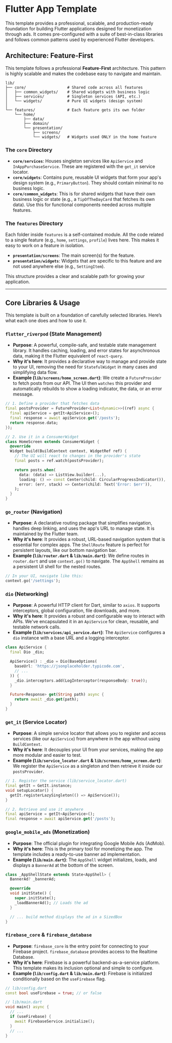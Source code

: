 # Flutter App Template

This template provides a professional, scalable, and production-ready foundation for building Flutter applications designed for monetization through ads. It comes pre-configured with a suite of best-in-class libraries and follows common patterns used by experienced Flutter developers.

## Architecture: Feature-First

This template follows a professional **Feature-First** architecture. This pattern is highly scalable and makes the codebase easy to navigate and maintain.

```
lib/
├── core/                  # Shared code across all features
│   ├── common_widgets/    # Shared widgets with business logic
│   ├── services/          # Singleton services (API, etc.)
│   └── widgets/           # Pure UI widgets (design system)
│
└── features/              # Each feature gets its own folder
    └── home/
        ├── data/
        ├── domain/
        └── presentation/
            ├── screens/
            └── widgets/   # Widgets used ONLY in the home feature
```

### The `core` Directory

- **`core/services`**: Houses singleton services like `ApiService` and `InAppPurchaseService`. These are registered with the `get_it` service locator.
- **`core/widgets`**: Contains pure, reusable UI widgets that form your app's design system (e.g., `PrimaryButton`). They should contain minimal to no business logic.
- **`core/common_widgets`**: This is for shared widgets that have their own business logic or state (e.g., a `TipOfTheDayCard` that fetches its own data). Use this for functional components needed across multiple features.

### The `features` Directory

Each folder inside `features` is a self-contained module. All the code related to a single feature (e.g., `home`, `settings`, `profile`) lives here. This makes it easy to work on a feature in isolation.

- **`presentation/screens`**: The main screen(s) for the feature.
- **`presentation/widgets`**: Widgets that are specific to this feature and are not used anywhere else (e.g., `SettingItem`).

This structure provides a clear and scalable path for growing your application.

---

## Core Libraries & Usage

This template is built on a foundation of carefully selected libraries. Here’s what each one does and how to use it.

### `flutter_riverpod` (State Management)

- **Purpose**: A powerful, compile-safe, and testable state management library. It handles caching, loading, and error states for asynchronous data, making it the Flutter equivalent of `react-query`.
- **Why it's here**: It provides a declarative way to manage and provide state to your UI, removing the need for `StatefulWidget` in many cases and simplifying data flow.
- **Example (`lib/screens/home_screen.dart`)**: We create a `FutureProvider` to fetch posts from our API. The UI then `watches` this provider and automatically rebuilds to show a loading indicator, the data, or an error message.

```dart
// 1. Define a provider that fetches data
final postsProvider = FutureProvider<List<dynamic>>((ref) async {
  final apiService = getIt<ApiService>();
  final response = await apiService.get('/posts');
  return response.data;
});

// 2. Use it in a ConsumerWidget
class HomeScreen extends ConsumerWidget {
  @override
  Widget build(BuildContext context, WidgetRef ref) {
    // The UI will react to changes in the provider's state
    final posts = ref.watch(postsProvider);

    return posts.when(
      data: (data) => ListView.builder(...),
      loading: () => const Center(child: CircularProgressIndicator()),
      error: (err, stack) => Center(child: Text('Error: $err')),
    );
  }
}
```

### `go_router` (Navigation)

- **Purpose**: A declarative routing package that simplifies navigation, handles deep linking, and uses the app's URL to manage state. It is maintained by the Flutter team.
- **Why it's here**: It provides a robust, URL-based navigation system that is essential for complex apps. The `ShellRoute` feature is perfect for persistent layouts, like our bottom navigation bar.
- **Example (`lib/router.dart` & `lib/main.dart`)**: We define routes in `router.dart` and use `context.go()` to navigate. The `AppShell` remains as a persistent UI shell for the nested routes.

```dart
// In your UI, navigate like this:
context.go('/settings');
```

### `dio` (Networking)

- **Purpose**: A powerful HTTP client for Dart, similar to `axios`. It supports interceptors, global configuration, file downloads, and more.
- **Why it's here**: It provides a robust and configurable way to interact with APIs. We've encapsulated it in an `ApiService` for clean, reusable, and testable network calls.
- **Example (`lib/services/api_service.dart`)**: The `ApiService` configures a `dio` instance with a base URL and a logging interceptor.

```dart
class ApiService {
  final Dio _dio;

  ApiService() : _dio = Dio(BaseOptions(
    baseUrl: 'https://jsonplaceholder.typicode.com',
    // ...
  )) {
    _dio.interceptors.add(LogInterceptor(responseBody: true));
  }

  Future<Response> get(String path) async {
    return await _dio.get(path);
  }
}
```

### `get_it` (Service Locator)

- **Purpose**: A simple service locator that allows you to register and access services (like our `ApiService`) from anywhere in the app without using `BuildContext`.
- **Why it's here**: It decouples your UI from your services, making the app more modular and easier to test.
- **Example (`lib/service_locator.dart` & `lib/screens/home_screen.dart`)**: We register the `ApiService` as a singleton and then retrieve it inside our `postsProvider`.

```dart
// 1. Register the service (lib/service_locator.dart)
final getIt = GetIt.instance;
void setupLocator() {
  getIt.registerLazySingleton(() => ApiService());
}

// 2. Retrieve and use it anywhere
final apiService = getIt<ApiService>();
final response = await apiService.get('/posts');
```

### `google_mobile_ads` (Monetization)

- **Purpose**: The official plugin for integrating Google Mobile Ads (AdMob).
- **Why it's here**: This is the primary tool for monetizing the app. The template includes a ready-to-use banner ad implementation.
- **Example (`lib/main.dart`)**: The `AppShell` widget initializes, loads, and displays a `BannerAd` at the bottom of the screen.

```dart
class _AppShellState extends State<AppShell> {
  BannerAd? _bannerAd;

  @override
  void initState() {
    super.initState();
    _loadBannerAd(); // Loads the ad
  }

  // ... build method displays the ad in a SizedBox
}
```

### `firebase_core` & `firebase_database`

- **Purpose**: `firebase_core` is the entry point for connecting to your Firebase project. `firebase_database` provides access to the Realtime Database.
- **Why it's here**: Firebase is a powerful backend-as-a-service platform. This template makes its inclusion optional and simple to configure.
- **Example (`lib/config.dart` & `lib/main.dart`)**: Firebase is initialized conditionally based on the `useFirebase` flag.

```dart
// lib/config.dart
const bool useFirebase = true; // or false

// lib/main.dart
void main() async {
  // ...
  if (useFirebase) {
    await FirebaseService.initialize();
  }
  // ...
}
```
